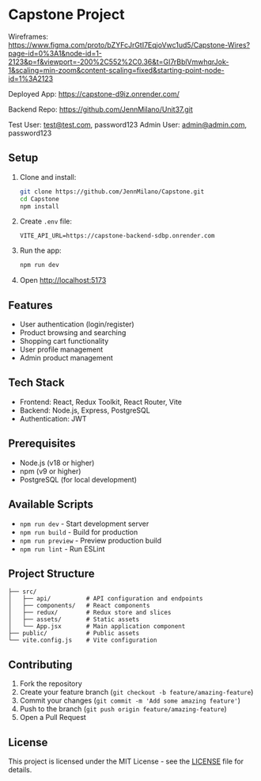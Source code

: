 # Capstone Project

Wireframes: https://www.figma.com/proto/bZYFcJrGtI7EqjoVwc1ud5/Capstone-Wires?page-id=0%3A1&node-id=1-2123&p=f&viewport=-200%2C552%2C0.36&t=GI7rBblVmwhqrJok-1&scaling=min-zoom&content-scaling=fixed&starting-point-node-id=1%3A2123

Deployed App: https://capstone-d9iz.onrender.com/

Backend Repo: https://github.com/JennMilano/Unit37.git

Test User: test@test.com, password123
Admin User: admin@admin.com, password123

## Setup

1. Clone and install:
   ```bash
   git clone https://github.com/JennMilano/Capstone.git
   cd Capstone
   npm install
   ```

2. Create `.env` file:
   ```
   VITE_API_URL=https://capstone-backend-sdbp.onrender.com
   ```

3. Run the app:
   ```bash
   npm run dev
   ```

4. Open [http://localhost:5173](http://localhost:5173)

## Features

- User authentication (login/register)
- Product browsing and searching
- Shopping cart functionality
- User profile management
- Admin product management

## Tech Stack

- Frontend: React, Redux Toolkit, React Router, Vite
- Backend: Node.js, Express, PostgreSQL
- Authentication: JWT

## Prerequisites

- Node.js (v18 or higher)
- npm (v9 or higher)
- PostgreSQL (for local development)

## Available Scripts

- `npm run dev` - Start development server
- `npm run build` - Build for production
- `npm run preview` - Preview production build
- `npm run lint` - Run ESLint

## Project Structure

```
├── src/
│   ├── api/          # API configuration and endpoints
│   ├── components/   # React components
│   ├── redux/        # Redux store and slices
│   ├── assets/       # Static assets
│   └── App.jsx       # Main application component
├── public/           # Public assets
└── vite.config.js    # Vite configuration
```

## Contributing

1. Fork the repository
2. Create your feature branch (`git checkout -b feature/amazing-feature`)
3. Commit your changes (`git commit -m 'Add some amazing feature'`)
4. Push to the branch (`git push origin feature/amazing-feature`)
5. Open a Pull Request

## License

This project is licensed under the MIT License - see the [LICENSE](LICENSE) file for details.
